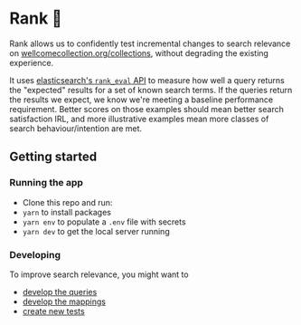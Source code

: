# Rank 🎯

Rank allows us to confidently test incremental changes to search relevance on [wellcomecollection.org/collections](https://wellcomecollection.org/collections), without degrading the existing experience.

It uses [elasticsearch's `rank_eval` API](https://www.elastic.co/guide/en/elasticsearch/reference/current/search-rank-eval.html) to measure how well a query returns the "expected" results for a set of known search terms. If the queries return the results we expect, we know we're meeting a baseline performance requirement. Better scores on those examples should mean better search satisfaction IRL, and more illustrative examples mean more classes of search behaviour/intention are met.

## Getting started

### Running the app

- Clone this repo and run:
- `yarn` to install packages
- `yarn env` to populate a `.env` file with secrets
- `yarn dev` to get the local server running

### Developing

To improve search relevance, you might want to

- [develop the queries](./docs/developing/query.md)
- [develop the mappings](./docs/developing/mapping.md)
- [create new tests](./docs/developing/tests.md)
